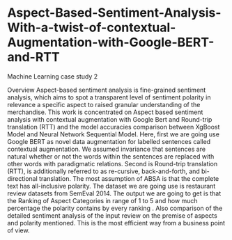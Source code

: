 # Aspect-Based-Sentiment-Analysis-With-a-twist-of-contextual-Augmentation-with-Google-BERT-and-RTT
Machine Learning case study 2

Overview 
Aspect-based sentiment analysis is fine-grained sentiment analysis, which aims to spot a transparent level of sentiment polarity in relevance a specific aspect to raised granular understanding of the merchandise. This work is concentrated on Aspect based sentiment analysis with contextual augmentation with Google Bert and Round-trip translation (RTT) and the model accuracies comparison between XgBoost Model and Neural Network Sequential Model. Here, first we are going use Google BERT as novel data augmentation for labelled sentences called contextual augmentation.  We assumed invariance that sentences are natural whether or not the words within the sentences are replaced with other words with paradigmatic relations. Second is Round-trip translation (RTT),  is additionally referred to as re-cursive, back-and-forth, and bi-directional translation.  The most assumption of ABSA is that the complete text has all-inclusive polarity. The dataset we are going use is restaurant review datasets from SemEval 2014. The output we are going to get is that the Ranking of Aspect Categories in range of 1 to 5 and how much percentage the polarity contains by every ranking . Also comparison of the detailed sentiment analysis of the input review on the premise of aspects and polarity mentioned. This is the most efficient way from a business point of view.

